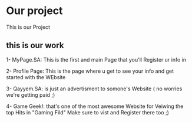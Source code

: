 # Our project
This is our Project 

## this is our work

1- MyPage.SA: This is the first and main Page that you'll Register ur info in

2- Profile Page: This is the page where u get to see your info and get started with the WEbsite

3- Qayyem.SA: is just an advertisment to somone's Website ( no worries we're getting paid ;)

4- Game Geek!: that's one of the most awesome Website for Veiwing the top Hits in "Gaming Fild" Make sure to vist and Register there too ;)